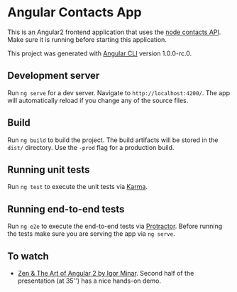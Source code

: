 # Angular Contacts App

This is an Angular2 frontend application that uses the [node contacts API](https://github.com/avansinformatica/node-contacts-api). Make sure it is running before starting this application.

This project was generated with [Angular CLI](https://github.com/angular/angular-cli) version 1.0.0-rc.0.

## Development server
Run `ng serve` for a dev server. Navigate to `http://localhost:4200/`. The app will automatically reload if you change any of the source files.

## Build

Run `ng build` to build the project. The build artifacts will be stored in the `dist/` directory. Use the `-prod` flag for a production build.

## Running unit tests

Run `ng test` to execute the unit tests via [Karma](https://karma-runner.github.io).

## Running end-to-end tests

Run `ng e2e` to execute the end-to-end tests via [Protractor](http://www.protractortest.org/).
Before running the tests make sure you are serving the app via `ng serve`.

## To watch
- [Zen & The Art of Angular 2 by Igor Minar](https://www.youtube.com/watch?v=3eOFCn5COvc&list=PL4sx9GKwQe0bXnRTYnS5d6GYIQ6bqZw2a). Second half of the presentation (at 35'') has a nice hands-on demo.
